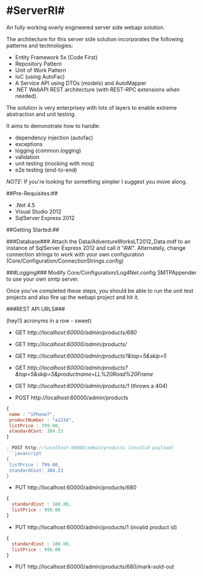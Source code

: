 #ServerRI#
========

An fully working overly engineered server side webapi solution.

The architecture for this server side solution incorporates the following patterns and technologies:

- Entity Framework 5x (Code First)
- Repository Pattern
- Unit of Work Pattern
- IoC (using AutoFac)
- A Service API using DTOs (models) and AutoMapper
- .NET WebAPI REST architecture (with REST-RPC extensions when needed).

The solution is very enterprisey with lots of layers to enable extreme abstraction and unit testing. 

It aims to demonstrate how to handle:
 - dependency injection (autofac)
 - exceptions
 - logging (common.logging)
 - validation
 - unit testing (mocking with moq)
 - e2e testing (end-to-end)
 
*NOTE:* If you're looking for something simpler I suggest you move along.

##Pre-Requisites:##

- .Net 4.5
- Visual Studio 2012
- SqlServer Express 2012 

##Getting Started:##

###Database###
Attach the Data/AdventureWorksLT2012_Data.mdf to an instance of SqlServer Express 2012 and call it "AW".
Alternately, change connection strings to work with your own configuration (Core/Configuration/ConnectionStrings.config)

###Logging###
Modify Core/Configuration/Log4Net.config SMTPAppender to use your own smtp server.

Once you've completed these steps, you should be able to run the unit test projects and also fire up the webapi project and hit it.

###REST API URLS###

(hey!3 acronyms in a row - sweet)

- GET *http://localhost:60000/admin/products/680*
- GET *http://localhost:60000/admin/products/*
- GET *http://localhost:60000/admin/products?&top=5&skip=5*
- GET *http://localhost:60000/admin/products?&top=5&skip=5&productname=LL%20Road%20Frame*
- GET *http://localhost:60000/admin/products/1* (throws a 404)

- POST http://localhost:60000/admin/products 
```javascript
{
 name : "iPhone7",
 productNumber : "a1234",
 listPrice : 799.00,
 standardCost: 384.23
}

- POST http://localhost:60000/admin/products (invalid payload)
```javascript
{
 listPrice : 799.00,
 standardCost: 384.23
}
```

- PUT http://localhost:60000/admin/products/680
```javascript
{
  standardCost : 100.00,
  listPrice : 999.00
}
```

- PUT http://localhost:60000/admin/products/1 (invalid product id)
```javascript
{
  standardCost : 100.00,
  listPrice : 999.00
}
```

- PUT http://localhost:60000/admin/products/680/mark-sold-out
